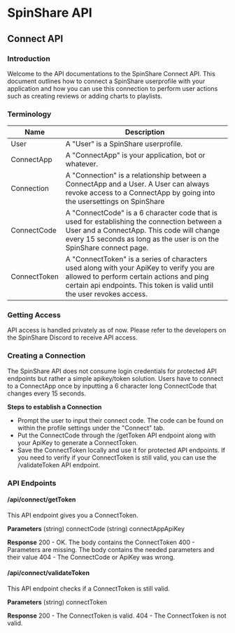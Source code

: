 # SpinShare API
## Connect API
### Introduction
Welcome to the API documentations to the SpinShare Connect API. This document outlines how to connect a SpinShare userprofile with your application and how you can use this connection to perform user actions such as creating reviews or adding charts to playlists.

### Terminology
| Name | Description |
| ---- | ----------- |
| User | A "User" is a SpinShare userprofile. |
| ConnectApp | A "ConnectApp" is your application, bot or whatever. |
| Connection | A "Connection" is a relationship between a ConnectApp and a User. A User can always revoke access to a ConnectApp by going into the usersettings on SpinShare |
| ConnectCode | A "ConnectCode" is a 6 character code that is used for establishing the connection between a User and a ConnectApp. This code will change every 15 seconds as long as the user is on the SpinShare connect page. |
| ConnectToken | A "ConnectToken" is a series of characters used along with your ApiKey to verify you are allowed to perform certain actions and ping certain api endpoints. This token is valid until the user revokes access. |

### Getting Access
API access is handled privately as of now. Please refer to the developers on the SpinShare Discord to receive API access.

### Creating a Connection
The SpinShare API does not consume login credentials for protected API endpoints but rather a simple apikey/token solution. Users have to connect to a ConnectApp once by inputting a 6 character long ConnectCode that changes every 15 seconds.

**Steps to establish a Connection**
- Prompt the user to input their connect code. The code can be found on within the profile settings under the "Connect" tab.
- Put the ConnectCode through the /getToken API endpoint along with your ApiKey to generate a ConnectToken.
- Save the ConnectToken locally and use it for protected API endpoints. If you need to verify if your ConnectToken is still valid, you can use the /validateToken API endpoint.

### API Endpoints
#### /api/connect/getToken
This API endpoint gives you a ConnectToken.

**Parameters**
(string) connectCode
(string) connectAppApiKey

**Response**
200 - OK. The body contains the ConnectToken
400 - Parameters are missing. The body contains the needed parameters and their value
404 - The ConnectCode or ApiKey was wrong.

#### /api/connect/validateToken
This API endpoint checks if a ConnectToken is still valid.

**Parameters**
(string) connectToken

**Response**
200 - The ConnectToken is valid.
404 - The ConnectToken is not valid.